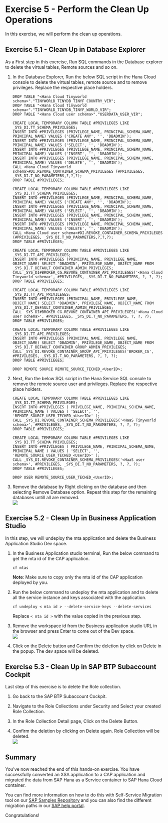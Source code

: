 # Exercise 5 - Perform the Clean Up Operations

In this exercise, we will perform the clean up operations.

## Exercise 5.1 - Clean Up in Database Explorer

As a First step in this exercise, Run SQL commands in the Database explorer to delete the virtual tables, Remote sources and so on.

1. In the Database Explorer, Run the below SQL script in the Hana Cloud console to delete the virtual tables, remote source and to remove privileges. Replace the respective place holders.
   ```
   DROP TABLE "<Hana Cloud Tinyworld schema>"."TINYWORLD_TINYDB_TINYF_COUNTRY_VIR";
   DROP TABLE "<Hana Cloud Tinyworld schema>"."TINYWORLD_TINYDB_TINYF_WORLD_VIR";
   DROP TABLE "<Hana Cloud user schema>"."USERDATA_USER_VIR";

   CREATE LOCAL TEMPORARY COLUMN TABLE #PRIVILEGES LIKE _SYS_DI.TT_SCHEMA_PRIVILEGES; 
   INSERT INTO #PRIVILEGES (PRIVILEGE_NAME, PRINCIPAL_SCHEMA_NAME, PRINCIPAL_NAME) VALUES ('CREATE ANY', '', 'DBADMIN'); 
   INSERT INTO #PRIVILEGES (PRIVILEGE_NAME, PRINCIPAL_SCHEMA_NAME, PRINCIPAL_NAME) VALUES ('SELECT', '', 'DBADMIN'); 
   INSERT INTO #PRIVILEGES (PRIVILEGE_NAME, PRINCIPAL_SCHEMA_NAME, PRINCIPAL_NAME) VALUES ('INSERT', '', 'DBADMIN'); 
   INSERT INTO #PRIVILEGES (PRIVILEGE_NAME, PRINCIPAL_SCHEMA_NAME, PRINCIPAL_NAME) VALUES ('DELETE', '', 'DBADMIN'); 
   CALL <Hana Cloud Tinyworld schema>#DI.REVOKE_CONTAINER_SCHEMA_PRIVILEGES (#PRIVILEGES, _SYS_DI.T_NO_PARAMETERS,?,?,?); 
   DROP TABLE #PRIVILEGES; 

   CREATE LOCAL TEMPORARY COLUMN TABLE #PRIVILEGES LIKE _SYS_DI.TT_SCHEMA_PRIVILEGES; 
   INSERT INTO #PRIVILEGES (PRIVILEGE_NAME, PRINCIPAL_SCHEMA_NAME, PRINCIPAL_NAME) VALUES ('CREATE ANY', '', 'DBADMIN'); 
   INSERT INTO #PRIVILEGES (PRIVILEGE_NAME, PRINCIPAL_SCHEMA_NAME, PRINCIPAL_NAME) VALUES ('SELECT', '', 'DBADMIN'); 
   INSERT INTO #PRIVILEGES (PRIVILEGE_NAME, PRINCIPAL_SCHEMA_NAME, PRINCIPAL_NAME) VALUES ('INSERT', '', 'DBADMIN'); 
   INSERT INTO #PRIVILEGES (PRIVILEGE_NAME, PRINCIPAL_SCHEMA_NAME, PRINCIPAL_NAME) VALUES ('DELETE', '', 'DBADMIN'); 
   CALL <Hana Cloud user schema>#DI.REVOKE_CONTAINER_SCHEMA_PRIVILEGES (#PRIVILEGES, _SYS_DI.T_NO_PARAMETERS,?,?,?); 
   DROP TABLE #PRIVILEGES; 

   CREATE LOCAL TEMPORARY COLUMN TABLE #PRIVILEGES LIKE _SYS_DI.TT_API_PRIVILEGES; 
   INSERT INTO #PRIVILEGES (PRINCIPAL_NAME, PRIVILEGE_NAME, OBJECT_NAME) SELECT 'DBADMIN', PRIVILEGE_NAME, OBJECT_NAME FROM _SYS_DI.T_DEFAULT_CONTAINER_ADMIN_PRIVILEGES; 
   CALL _SYS_DI#BROKER_CG.REVOKE_CONTAINER_API_PRIVILEGES('<Hana Cloud Tinyworld schema>', #PRIVILEGES, _SYS_DI.T_NO_PARAMETERS, ?, ?, ?); 
   DROP TABLE #PRIVILEGES; 

   CREATE LOCAL TEMPORARY COLUMN TABLE #PRIVILEGES LIKE _SYS_DI.TT_API_PRIVILEGES; 
   INSERT INTO #PRIVILEGES (PRINCIPAL_NAME, PRIVILEGE_NAME, OBJECT_NAME) SELECT 'DBADMIN', PRIVILEGE_NAME, OBJECT_NAME FROM _SYS_DI.T_DEFAULT_CONTAINER_ADMIN_PRIVILEGES; 
   CALL _SYS_DI#BROKER_CG.REVOKE_CONTAINER_API_PRIVILEGES('<Hana Cloud user schema>', #PRIVILEGES, _SYS_DI.T_NO_PARAMETERS, ?, ?, ?); 
   DROP TABLE #PRIVILEGES; 

   CREATE LOCAL TEMPORARY COLUMN TABLE #PRIVILEGES LIKE _SYS_DI.TT_API_PRIVILEGES; 
   INSERT INTO #PRIVILEGES (PRINCIPAL_NAME, PRIVILEGE_NAME, OBJECT_NAME) SELECT 'DBADMIN', PRIVILEGE_NAME, OBJECT_NAME FROM _SYS_DI.T_DEFAULT_CONTAINER_GROUP_ADMIN_PRIVILEGES; 
   CALL _SYS_DI.REVOKE_CONTAINER_GROUP_API_PRIVILEGES('BROKER_CG', #PRIVILEGES, _SYS_DI.T_NO_PARAMETERS, ?, ?, ?); 
   DROP TABLE #PRIVILEGES; 

   DROP REMOTE SOURCE REMOTE_SOURCE_TECHED_<UserID>;
   ```

2. Next, Run the below SQL script in the Hana Service SQL console to remove the remote source user and privileges. Replace the respective place holders.
   ```
   CREATE LOCAL TEMPORARY COLUMN TABLE #PRIVILEGES LIKE _SYS_DI.TT_SCHEMA_PRIVILEGES; 
   INSERT INTO #PRIVILEGES ( PRIVILEGE_NAME, PRINCIPAL_SCHEMA_NAME, PRINCIPAL_NAME ) VALUES ( 'SELECT', '', 'REMOTE_SOURCE_USER_TECHED_<UserID>' ); 
   CALL _SYS_DI.REVOKE_CONTAINER_SCHEMA_PRIVILEGES('<HaaS Tinyworld schema>', #PRIVILEGES, _SYS_DI.T_NO_PARAMETERS, ?, ?, ?); 
   DROP TABLE #PRIVILEGES; 

   CREATE LOCAL TEMPORARY COLUMN TABLE #PRIVILEGES LIKE _SYS_DI.TT_SCHEMA_PRIVILEGES; 
   INSERT INTO #PRIVILEGES ( PRIVILEGE_NAME, PRINCIPAL_SCHEMA_NAME, PRINCIPAL_NAME ) VALUES ( 'SELECT', '', 'REMOTE_SOURCE_USER_TECHED_<UserID>' ); 
   CALL _SYS_DI.REVOKE_CONTAINER_SCHEMA_PRIVILEGES('<HaaS user schema>', #PRIVILEGES, _SYS_DI.T_NO_PARAMETERS, ?, ?, ?); 
   DROP TABLE #PRIVILEGES; 

   DROP USER REMOTE_SOURCE_USER_TECHED_<UserID>;
   ```

3. Remove the database by Right clicking on the database and then selecting Remove Database option. Repeat this step for the remaining databases untill all are removed.
<br>![](/exercises/ex2/images/RemoveDB.png)

## Exercise 5.2 - Clean Up in Business Application Studio

In this step, we will undeploy the mta application and delete the Business Application Studio Dev space.

1. In the Business Application studio terminal, Run the below command to get the mta id of the CAP application.
   ```
   cf mtas
   ```

   **Note**: Make sure to copy only the mta id of the CAP application deployed by you.

2. Run the below command to undeploy the mta application and to delete all the service instance and keys associated with the application. 
   ```
   cf undeploy < mta id > --delete-service-keys --delete-services
   ```
   Replace ` < mta id > ` with the value copied in the previous step.

3. Remove the workspace id from the Business application studio URL in the browser and press Enter to come out of the Dev space.
<br>![](/exercises/ex2/images/DevId.png)

4. Click on the Delete button and Confirm the deletion by click on Delete in the popup. The dev space will be deleted.

## Exercise 5.3 - Clean Up in SAP BTP Subaccount Cockpit

Last step of this exercise is to delete the Role collection.

1. Go back to the SAP BTP Subaccount Cockpit.

2. Navigate to the Role Collections under Security and Select your created Role Collection.

3. In the Role Collection Detail page, Click on the Delete Button.

4. Confirm the deletion by clicking on Delete again. Role Collection will be deleted.
<br>![](/exercises/ex2/images/RCDelete.png)

## Summary

You've now reached the end of this hands-on exercise. You have successfully converted an XSA application to a CAP application and migrated the data from SAP Hana as a Service container to SAP Hana Cloud container.

You can find more information on how to do this with Self-Service Migration tool on our [SAP Samples Repository](https://github.com/SAP-samples/xsa-cap-migration.git) and you can also find the different migration paths in our [SAP help portal](https://help.sap.com/docs/SAP_HANA_PLATFORM/58d81eb4c9bc4899ba972c9fe7a1a115/2aa5aa246a704e199cd06ca5c84d1155.html).

Congratulations!

